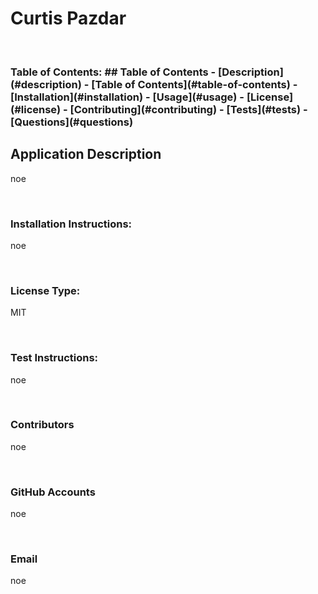 <h1>
    Curtis Pazdar
    </h1>
    <br>
    <h3>Table of Contents:
        ## Table of Contents
        - [Description](#description)
        - [Table of Contents](#table-of-contents)
        - [Installation](#installation)
        - [Usage](#usage)
        - [License](#license)
        - [Contributing](#contributing)
        - [Tests](#tests)
        - [Questions](#questions)
    <br>
    <h2 id="description">Application Description</h2>
    <p>
        noe
    </p>
    <br>
    <h3>Installation Instructions:</h3>
    <p>noe</p>
    <br>
    <h3>License Type:</h3>
    <p>MIT</p>
    <br>
    <h3>Test Instructions:</h3>
    <p>noe</p>
    <br>
    <h3>Contributors</h3>
    <p>noe</p>
    <br>
    <h3>GitHub Accounts</h3>
    <p>noe</p>
    <br>
    <h3>Email</h3>
    <p>noe</p>

